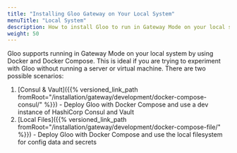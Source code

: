 ```yaml
---
title: "Installing Gloo Gateway on Your Local System"
menuTitle: "Local System"
description: How to install Gloo to run in Gateway Mode on your local system.
weight: 50
---
```


Gloo supports running in Gateway Mode on your local system by using Docker and Docker Compose. This is ideal if you are trying to experiment with Gloo without running a server or virtual machine. There are two possible scenarios:

1. [Consul & Vault]({{% versioned_link_path fromRoot="/installation/gateway/development/docker-compose-consul/" %}}) - Deploy Gloo with Docker Compose and use a dev instance of HashiCorp Consul and Vault
1. [Local Files]({{% versioned_link_path fromRoot="/installation/gateway/development/docker-compose-file/" %}}) - Deploy Gloo with Docker Compose and use the local filesystem for config data and secrets